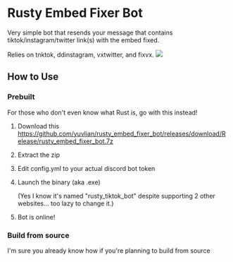 # Rusty Embed Fixer Bot
Very simple bot that resends your message that contains tiktok/instagram/twitter link(s) with the embed fixed.

Relies on tnktok, ddinstagram, vxtwitter, and fixvx.
![](https://raw.githubusercontent.com/yuvlian/yuvlian.github.io/main/rustembedbot.PNG)
## How to Use
### Prebuilt
For those who don't even know what Rust is, go with this instead!
1. Download this https://github.com/yuvlian/rusty_embed_fixer_bot/releases/download/Release/rusty_embed_fixer_bot.7z
2. Extract the zip
3. Edit config.yml to your actual discord bot token
4. Launch the binary (aka .exe)

   (Yes I know it's named "rusty_tiktok_bot" despite supporting 2 other websites... too lazy to change it.)
6. Bot is online!

### Build from source
I'm sure you already know how if you're planning to build from source
